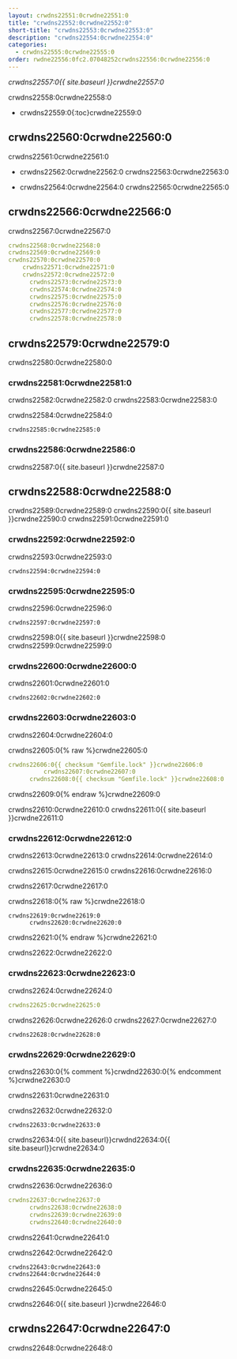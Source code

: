 ```yaml
---
layout: crwdns22551:0crwdne22551:0
title: "crwdns22552:0crwdne22552:0"
short-title: "crwdns22553:0crwdne22553:0"
description: "crwdns22554:0crwdne22554:0"
categories:
  - crwdns22555:0crwdne22555:0
order: rwdne22556:0fc2.07048252crwdns22556:0crwdne22556:0
---
```

*crwdns22557:0{{ site.baseurl }}crwdne22557:0*

crwdns22558:0crwdne22558:0

* crwdns22559:0{:toc}crwdne22559:0

## crwdns22560:0crwdne22560:0

crwdns22561:0crwdne22561:0

* crwdns22562:0crwdne22562:0 crwdns22563:0crwdne22563:0

* crwdns22564:0crwdne22564:0 crwdns22565:0crwdne22565:0

## crwdns22566:0crwdne22566:0

crwdns22567:0crwdne22567:0

```yaml
crwdns22568:0crwdne22568:0
crwdns22569:0crwdne22569:0
crwdns22570:0crwdne22570:0
    crwdns22571:0crwdne22571:0
    crwdns22572:0crwdne22572:0
      crwdns22573:0crwdne22573:0
      crwdns22574:0crwdne22574:0
      crwdns22575:0crwdne22575:0
      crwdns22576:0crwdne22576:0
      crwdns22577:0crwdne22577:0
      crwdns22578:0crwdne22578:0
```

## crwdns22579:0crwdne22579:0

crwdns22580:0crwdne22580:0

### crwdns22581:0crwdne22581:0

crwdns22582:0crwdne22582:0 crwdns22583:0crwdne22583:0

crwdns22584:0crwdne22584:0

    crwdns22585:0crwdne22585:0
    

### crwdns22586:0crwdne22586:0

crwdns22587:0{{ site.baseurl }}crwdne22587:0

## crwdns22588:0crwdne22588:0

crwdns22589:0crwdne22589:0 crwdns22590:0{{ site.baseurl }}crwdne22590:0 crwdns22591:0crwdne22591:0

### crwdns22592:0crwdne22592:0

crwdns22593:0crwdne22593:0

    crwdns22594:0crwdne22594:0
    

### crwdns22595:0crwdne22595:0

crwdns22596:0crwdne22596:0

    crwdns22597:0crwdne22597:0
    

crwdns22598:0{{ site.baseurl }}crwdne22598:0 crwdns22599:0crwdne22599:0

### crwdns22600:0crwdne22600:0

crwdns22601:0crwdne22601:0

    crwdns22602:0crwdne22602:0
    

### crwdns22603:0crwdne22603:0

crwdns22604:0crwdne22604:0

crwdns22605:0{% raw %}crwdne22605:0

```yaml
crwdns22606:0{{ checksum "Gemfile.lock" }}crwdne22606:0
          crwdns22607:0crwdne22607:0
      crwdns22608:0{{ checksum "Gemfile.lock" }}crwdne22608:0
```

crwdns22609:0{% endraw %}crwdne22609:0

crwdns22610:0crwdne22610:0 crwdns22611:0{{ site.baseurl }}crwdne22611:0

### crwdns22612:0crwdne22612:0

crwdns22613:0crwdne22613:0 crwdns22614:0crwdne22614:0

crwdns22615:0crwdne22615:0 crwdns22616:0crwdne22616:0

crwdns22617:0crwdne22617:0

crwdns22618:0{% raw %}crwdne22618:0

    crwdns22619:0crwdne22619:0
          crwdns22620:0crwdne22620:0
    

crwdns22621:0{% endraw %}crwdne22621:0

crwdns22622:0crwdne22622:0

### crwdns22623:0crwdne22623:0

crwdns22624:0crwdne22624:0

```yaml
crwdns22625:0crwdne22625:0
```

crwdns22626:0crwdne22626:0 crwdns22627:0crwdne22627:0

    crwdns22628:0crwdne22628:0
    

### crwdns22629:0crwdne22629:0

crwdns22630:0{% comment %}crwdnd22630:0{% endcomment %}crwdne22630:0

crwdns22631:0crwdne22631:0

crwdns22632:0crwdne22632:0

    crwdns22633:0crwdne22633:0
    

crwdns22634:0{{ site.baseurl}}crwdnd22634:0{{ site.baseurl}}crwdne22634:0

### crwdns22635:0crwdne22635:0

crwdns22636:0crwdne22636:0

```yaml
crwdns22637:0crwdne22637:0
      crwdns22638:0crwdne22638:0
      crwdns22639:0crwdne22639:0
      crwdns22640:0crwdne22640:0
```

crwdns22641:0crwdne22641:0

crwdns22642:0crwdne22642:0

    crwdns22643:0crwdne22643:0
    crwdns22644:0crwdne22644:0
    

crwdns22645:0crwdne22645:0

crwdns22646:0{{ site.baseurl }}crwdne22646:0

## crwdns22647:0crwdne22647:0

crwdns22648:0crwdne22648:0